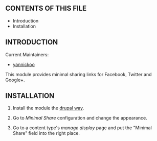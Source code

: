 CONTENTS OF THIS FILE
---------------------

 * Introduction
 * Installation

INTRODUCTION
------------

Current Maintainers:

* [yannickoo](http://drupal.org/user/531118)

This module provides minimal sharing links for Facebook, Twitter and Google+.

INSTALLATION
------------

1. Install the module the [drupal way](http://drupal.org/documentation/install/modules-themes/modules-7).

2. Go to *Minimal Share* configuration and change the appearance.

3. Go to a content type's *manage display* page and put the "Minimal Share"
   field into the right place.
